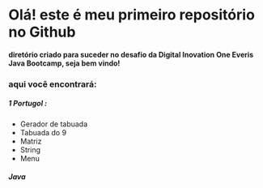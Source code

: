 # Olá! este é meu primeiro repositório no Github

**diretório criado para suceder no desafio da Digital Inovation One Everis Java Bootcamp, seja bem vindo!**

### aqui você encontrará:

##### 1 Portugol :

- Gerador de tabuada
- Tabuada do 9
- Matriz
- String
- Menu

##### Java


